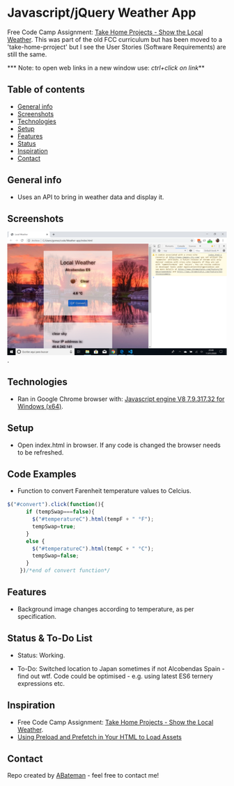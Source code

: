 # Javascript/jQuery Weather App

Free Code Camp Assignment: [Take Home Projects - Show the Local Weather](https://www.freecodecamp.org/learn/coding-interview-prep/take-home-projects/show-the-local-weather). This was part of the old FCC curriculum but has been moved to a 'take-home-prroject' but I see the User Stories (Software Requirements) are still the same.

*** Note: to open web links in a new window use: _ctrl+click on link_**

## Table of contents

* [General info](#general-info)
* [Screenshots](#screenshots)
* [Technologies](#technologies)
* [Setup](#setup)
* [Features](#features)
* [Status](#status)
* [Inspiration](#inspiration)
* [Contact](#contact)

## General info

* Uses an API to bring in weather data and display it.

## Screenshots

![Example screenshot](./img/weather.png).

## Technologies

* Ran in Google Chrome browser with: [Javascript engine V8 7.9.317.32 for Windows (x64)](https://v8.dev/).

## Setup

* Open index.html in browser. If any code is changed the browser needs to be refreshed.

## Code Examples

* Function to convert Farenheit temperature values to Celcius.

```javascript
$("#convert").click(function(){
      if (tempSwap===false){
        $("#temperatureC").html(tempF + " °F");
        tempSwap=true;
      } 
      else {
        $("#temperatureC").html(tempC + " °C");
        tempSwap=false;
      }
    })/*end of convert function*/
```

## Features

*  Background image changes according to temperature, as per specification.

## Status & To-Do List

* Status: Working.

* To-Do: Switched location to Japan sometimes if not Alcobendas Spain - find out wtf. Code could be optimised - e.g. using latest ES6 ternery expressions etc.

## Inspiration

* Free Code Camp Assignment: [Take Home Projects - Show the Local Weather](https://www.freecodecamp.org/learn/coding-interview-prep/take-home-projects/show-the-local-weather).
* [Using Preload and Prefetch in Your HTML to Load Assets](https://alligator.io/html/preload-prefetch/)

## Contact

Repo created by [ABateman](https://www.andrewbateman.org) - feel free to contact me!